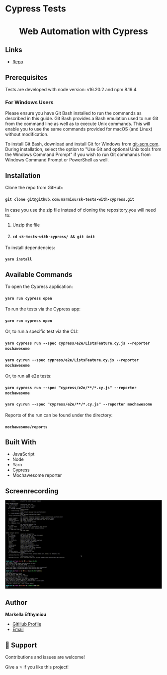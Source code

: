 # Cypress Tests
<h1 align="center">Web Automation with Cypress</h1>

## Links

- [Repo](https://github.com/marmiou/sk-tests-with-cypress "Automation with Cypress framework")

## Prerequisites

Tests are developed with node version: v16.20.2 and npm 8.19.4.

### For Windows Users
Please ensure you have Git Bash installed to run the commands as described in this guide. Git Bash provides a Bash emulation used to run Git from the command line as well as to execute Unix commands. This will enable you to use the same commands provided for macOS (and Linux) without modification.

To install Git Bash, download and install Git for Windows from [git-scm.com](https://git-scm.com/download/win). During installation, select the option to "Use Git and optional Unix tools from the Windows Command Prompt" if you wish to run Git commands from Windows Command Prompt or PowerShell as well.

## Installation

Clone the repo from GitHub:
#### `git clone git@github.com:marmiou/sk-tests-with-cypress.git`

In case you use the zip file instead of cloning the repository,you will need to:
1. Unzip the file
2. #### `cd sk-tests-with-cypress/ && git init`

To install dependencies:
#### `yarn install`

## Available Commands

To open the Cypress application:
#### `yarn run cypress open`

To run the tests via the Cypress app:
#### `yarn run cypress open`

Or, to run a specific test via the CLI:
#### `yarn cypress run --spec cypress/e2e/ListsFeature.cy.js --reporter mochawesome`
#### `yarn cy:run --spec cypress/e2e/ListsFeature.cy.js --reporter mochawesome`

Or, to run all e2e tests:
#### `yarn cypress run --spec "cypress/e2e/**/*.cy.js" --reporter mochawesome`
#### `yarn cy:run --spec "cypress/e2e/**/*.cy.js" --reporter mochawesome`

Reports of the run can be found under the directory:
#### `mochawesome/reports`

## Built With

- JavaScript
- Node
- Yarn
- Cypress
- Mochawesome reporter

## Screenrecording

![Alt Text](https://github.com/marmiou/tests-gif/blob/main/sk-tests-with-cypress/cypress-test.gif)

## Author

**Markella Efthymiou**
- [GitHub Profile](https://github.com/marmiou/ "Markella Efthymiou")
- [Email](mailto:efthymioumarkella@gmail.com?subject=Hi "Hi!")

## 🤝 Support

Contributions and issues are welcome!

Give a ⭐️ if you like this project!
